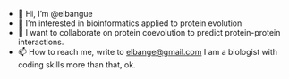 - 👋 Hi, I’m @elbangue
- 👀 I’m interested in bioinformatics applied to protein evolution
- 💞️ I want to collaborate on protein coevolution to predict protein-protein interactions. 
- 📫 How to reach me, write to elbange@gmail.com
I am a biologist with coding skills more than that, ok.

<!---
elbangue/elbangue is a ✨ special ✨ repository because its `README.md` (this file) appears on your GitHub profile.
You can click the Preview link to take a look at your changes.
--->
